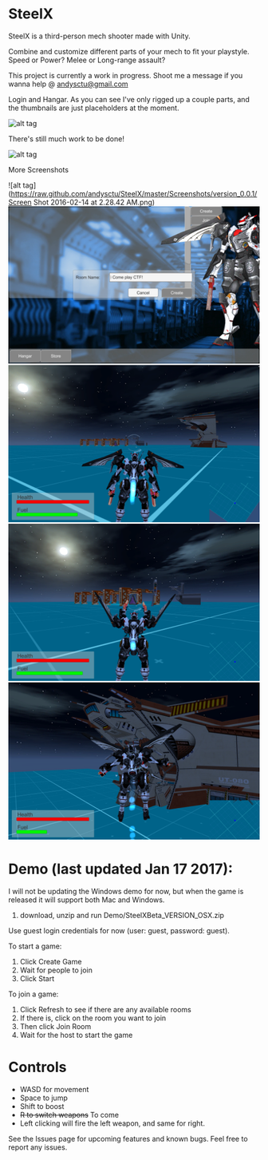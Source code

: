 # SteelX

SteelX is a third-person mech shooter made with Unity.

Combine and customize different parts of your mech to fit your playstyle.
Speed or Power?
Melee or Long-range assault?

This project is currently a work in progress. Shoot me a message if you wanna help @ andysctu@gmail.com

Login and Hangar. As you can see I've only rigged up a couple parts, and the thumbnails are just placeholders at the moment.

![alt tag](https://github.com/andysctu/SteelX/blob/master/Screenshots/version_0.0.2/Login_Hangar.gif)

There's still much work to be done!

![alt tag](https://github.com/andysctu/SteelX/blob/master/Screenshots/version_0.0.2/Lobby_Game.gif)

More Screenshots

![alt tag](https://raw.github.com/andysctu/SteelX/master/Screenshots/version_0.0.1/Screen Shot 2016-02-14 at 2.28.42 AM.png)
![alt tag](https://github.com/andysctu/SteelX/blob/master/Screenshots/version_0.0.2/Screen%20Shot%202017-01-17%20at%205.14.50%20PM.png)
![alt tag](https://github.com/andysctu/SteelX/blob/master/Screenshots/version_0.0.2/Screen%20Shot%202017-01-17%20at%205.15.08%20PM.png)
![alt tag](https://github.com/andysctu/SteelX/blob/master/Screenshots/version_0.0.2/Screen%20Shot%202017-01-17%20at%205.15.18%20PM.png)
![alt tag](https://github.com/andysctu/SteelX/blob/master/Screenshots/version_0.0.2/Screen%20Shot%202017-01-17%20at%205.15.27%20PM.png)

# Demo (last updated Jan 17 2017):

I will not be updating the Windows demo for now, but when the game is released it will support both Mac and Windows.

  1. download, unzip and run Demo/SteelXBeta_VERSION_OSX.zip

Use guest login credentials for now (user: guest, password: guest).

To start a game:
  1. Click Create Game
  2. Wait for people to join
  3. Click Start

To join a game:
  1. Click Refresh to see if there are any available rooms
  2. If there is, click on the room you want to join
  3. Then click Join Room
  4. Wait for the host to start the game

# Controls
  * WASD for movement
  * Space to jump
  * Shift to boost
  * ~~R to switch weapons~~ To come
  * Left clicking will fire the left weapon, and same for right.

See the Issues page for upcoming features and known bugs. Feel free to report any issues.

